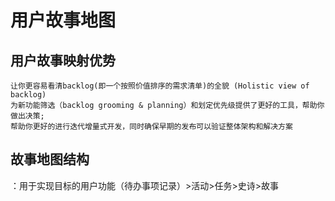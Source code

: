 # 用户故事地图

## 用户故事映射优势

```
让你更容易看清backlog(即一个按照价值排序的需求清单)的全貌 (Holistic view of backlog)
为新功能筛选（backlog grooming & planning）和划定优先级提供了更好的工具，帮助你做出决策;
帮助你更好的进行迭代增量式开发，同时确保早期的发布可以验证整体架构和解决方案
```

## 故事地图结构
：用于实现目标的用户功能（待办事项记录）>活动>任务>史诗>故事
